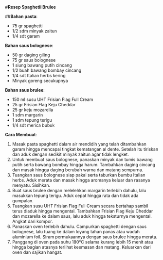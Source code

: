 #**Resep Spaghetii Brulee**

##**Bahan pasta**:
- 75 gr spaghetti
- 1/2 sdm minyak zaitun
- 1/4 sdt garam

**Bahan saus bolognese**:
- 50 gr daging giling
- 75 gr saus bolognese
- 1 siung bawang putih cincang
- 1/2 buah bawang bombay cincang
- 1/4 sdt Italian herbs kering
- Minyak goreng secukupnya

**Bahan saus brulee**:
- 150 ml susu UHT Frisian Flag Full Cream
- 25 gr Frisian Flag Keju Cheddar
- 25 gr keju mozarella
- 1 sdm margarin
- 1 sdm tepung terigu
- 1/4 sdt merica bubuk

**Cara Membuat**:
1. Masak pasta spaghetti dalam air mendidih yang telah ditambahkan garam hingga mencapai tingkat kematangan al dente. Setelah itu tiriskan dan aduk dengan sedikit minyak zaitun agar tidak lengket.
2. Untuk membuat saus bolognese, panaskan minyak dan tumis bawang putih serta bawang bombay hingga harum. Tambahkan daging cincang dan masak hingga daging berubah warna dan matang sempurna.
3. Tuangkan saus bolognese siap pakai serta taburkan bumbu Italian herbs. Aduk merata dan masak hingga aromanya keluar dan rasanya menyatu. Sisihkan.
4. Buat saus brulee dengan melelehkan margarin terlebih dahulu, lalu masukkan tepung terigu. Aduk cepat hingga rata dan tidak ada gumpalan.
5. Tuangkan susu UHT Frisian Flag Full Cream secara bertahap sambil terus diaduk hingga mengental. Tambahkan Frisian Flag Keju Cheddar dan mozarella ke dalam saus, lalu aduk hingga teksturnya mengental. Angkat dari kompor.
6. Panaskan oven terlebih dahulu. Campurkan spaghetti dengan saus bolognese, lalu tuang ke dalam loyang tahan panas atau wadah aluminium foil. Siram permukaannya dengan saus brulee hingga merata.
7. Panggang di oven pada suhu 180°C selama kurang lebih 15 menit atau hingga bagian atasnya terlihat keemasan dan matang. Keluarkan dari oven dan sajikan hangat.
  
